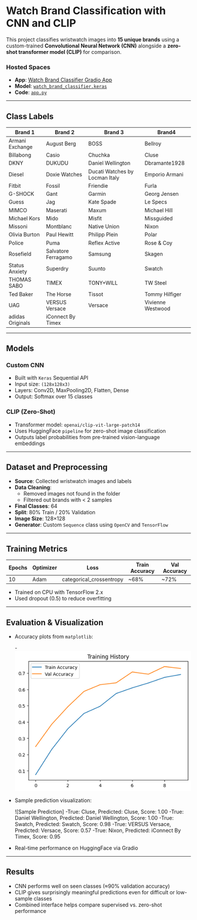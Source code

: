 #  Watch Brand Classification with CNN and CLIP

This project classifies wristwatch images into **15 unique brands** using a custom-trained **Convolutional Neural Network (CNN)** alongside a **zero-shot transformer model (CLIP)** for comparison.

###  Hosted Spaces
- **App**: [Watch Brand Classifier Gradio App](https://huggingface.co/spaces/BerkantBaskaya/Computer_Vision_Watch)  
- **Model**: [`watch_brand_classifier.keras`](https://huggingface.co/spaces/BerkantBaskaya/Computer_Vision_Watch/blob/main/watch_brand_classifier.h5)  
- **Code**: [`app.py`](hhttps://huggingface.co/spaces/BerkantBaskaya/Computer_Vision_Watch/blob/main/app.py)  


---

##  Class Labels

| Brand 1              | Brand 2                | Brand 3           | Brand4                     |
|----------------------|------------------------|-------------------|-----------------------------|
| Armani Exchange      | August Berg            | BOSS              | Bellroy                     |
| Billabong            | Casio                  | Chuchka           | Cluse                       |
| DKNY                 | DUKUDU                 | Daniel Wellington | Dbramante1928               |
| Diesel               | Doxie Watches          | Ducati Watches by Locman Italy | Emporio Armani     |
| Fitbit               | Fossil                 | Friendie          | Furla                       |
| G-SHOCK              | Gant                   | Garmin            | Georg Jensen                |
| Guess                | Jag                    | Kate Spade        | Le Specs                    |
| MIMCO                | Maserati               | Maxum             | Michael Hill                |
| Michael Kors         | Mido                   | Misfit            | Missguided                  |
| Missoni              | Montblanc              | Native Union      | Nixon                       |
| Olivia Burton        | Paul Hewitt            | Philipp Plein     | Polar                       |
| Police               | Puma                   | Reflex Active     | Rose & Coy                  |
| Rosefield            | Salvatore Ferragamo    | Samsung           | Skagen                      |
| Status Anxiety       | Superdry               | Suunto            | Swatch                      |
| THOMAS SABO          | TIMEX                  | TONY+WILL         | TW Steel                    |
| Ted Baker            | The Horse              | Tissot            | Tommy Hilfiger              |
| UAG                  | VERSUS Versace         | Versace           | Vivienne Westwood           |
| adidas Originals     | iConnect By Timex      |                   |                             |


---

##  Models

###  Custom CNN
- Built with `Keras` Sequential API
- Input size: `(128x128x3)`
- Layers: Conv2D, MaxPooling2D, Flatten, Dense
- Output: Softmax over 15 classes

###  CLIP (Zero-Shot)
- Transformer model: `openai/clip-vit-large-patch14`
- Uses HuggingFace `pipeline` for zero-shot image classification
- Outputs label probabilities from pre-trained vision-language embeddings

---

##  Dataset and Preprocessing

- **Source**: Collected wristwatch images and labels
- **Data Cleaning**:
  - Removed images not found in the folder
  - Filtered out brands with < 2 samples
- **Final Classes**: 64
- **Split**: 80% Train / 20% Validation
- **Image Size**: 128×128
- **Generator**: Custom `Sequence` class using `OpenCV` and `TensorFlow`

---

##  Training Metrics

| Epochs | Optimizer | Loss | Train Accuracy | Val Accuracy |
|--------|-----------|------|----------------|---------------|
| 10     | Adam      | categorical_crossentropy | ~68% | ~72% |

- Trained on CPU with TensorFlow 2.x
- Used dropout (0.5) to reduce overfitting

---

##  Evaluation & Visualization

- Accuracy plots from `matplotlib`:

  -![Train_Val](output.png)

- Sample prediction visualization:

  ![Sample Prediction]
  -True: Cluse, Predicted: Cluse, Score: 1.00
  -True: Daniel Wellington, Predicted: Daniel Wellington, Score: 1.00
  -True: Swatch, Predicted: Swatch, Score: 0.98
  -True: VERSUS Versace, Predicted: Versace, Score: 0.57
  -True: Nixon, Predicted: iConnect By Timex, Score: 0.95

- Real-time performance on HuggingFace via Gradio

---

##  Results

-  CNN performs well on seen classes (≈90% validation accuracy)
-  CLIP gives surprisingly meaningful predictions even for difficult or low-sample classes
-  Combined interface helps compare supervised vs. zero-shot performance

